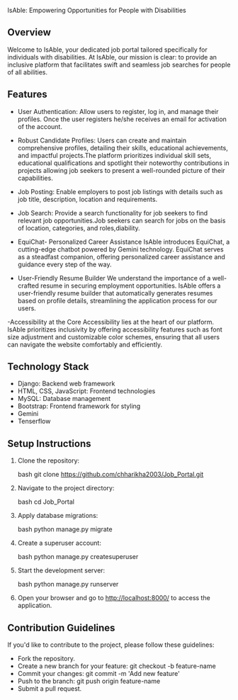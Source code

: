 IsAble: Empowering Opportunities for People with Disabilities

## Overview
Welcome to IsAble, your dedicated job portal tailored specifically for individuals with disabilities. At IsAble, our mission is clear: to provide an inclusive platform that facilitates swift and seamless job searches for people of all abilities.

## Features
- User Authentication: Allow users to register, log in, and manage their profiles. Once the user registers he/she receives an email for activation of the account.
  
- Robust Candidate Profiles: Users can create and maintain comprehensive profiles, detailing their skills, educational achievements, and impactful projects.The platform prioritizes individual skill sets, educational qualifications and spotlight their noteworthy contributions in projects allowing job seekers to present a well-rounded picture of their capabilities.
  
- Job Posting: Enable employers to post job listings with details such as job title, description, location and requirements.
  
- Job Search: Provide a search functionality for job seekers to find relevant job opportunities.Job seekers can search for jobs on the basis of location, categories, and roles,diability.
  
- EquiChat- Personalized Career Assistance
IsAble introduces EquiChat, a cutting-edge chatbot powered by Gemini technology. EquiChat serves as a steadfast companion, offering personalized career assistance and guidance every step of the way.

- User-Friendly Resume Builder
We understand the importance of a well-crafted resume in securing employment opportunities. IsAble offers a user-friendly resume builder that automatically generates resumes based on profile details, streamlining the application process for our users.

-Accessibility at the Core
Accessibility lies at the heart of our platform. IsAble prioritizes inclusivity by offering accessibility features such as font size adjustment and customizable color schemes, ensuring that all users can navigate the website comfortably and efficiently.


## Technology Stack
- Django: Backend web framework
- HTML, CSS, JavaScript: Frontend technologies
- MySQL: Database management
- Bootstrap: Frontend framework for styling
- Gemini
- Tenserflow

## Setup Instructions
1. Clone the repository:

    bash
    git clone https://github.com/chharikha2003/Job_Portal.git
2. Navigate to the project directory:

    bash
    cd Job_Portal
3. Apply database migrations:

    bash
    python manage.py migrate
4. Create a superuser account:

    bash
    python manage.py createsuperuser
5. Start the development server:

    bash
    python manage.py runserver
7. Open your browser and go to [http://localhost:8000/](http://localhost:8000/) to access the application.

## Contribution Guidelines

If you'd like to contribute to the project, please follow these guidelines:

- Fork the repository.
- Create a new branch for your feature: git checkout -b feature-name
- Commit your changes: git commit -m 'Add new feature'
- Push to the branch: git push origin feature-name
- Submit a pull request.





